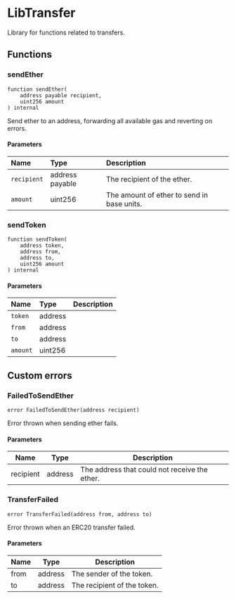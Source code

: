 # LibTransfer

Library for functions related to transfers.

## Functions

### sendEther

```solidity
function sendEther(
    address payable recipient,
    uint256 amount
) internal
```

Send ether to an address, forwarding all available gas and reverting on errors.

#### Parameters

| Name | Type | Description |
| :--- | :--- | :---------- |
| `recipient` | address payable | The recipient of the ether. |
| `amount` | uint256 | The amount of ether to send in base units. |

### sendToken

```solidity
function sendToken(
    address token,
    address from,
    address to,
    uint256 amount
) internal
```

#### Parameters

| Name | Type | Description |
| :--- | :--- | :---------- |
| `token` | address |  |
| `from` | address |  |
| `to` | address |  |
| `amount` | uint256 |  |

## Custom errors

### FailedToSendEther

```solidity
error FailedToSendEther(address recipient)
```

Error thrown when sending ether fails.

#### Parameters

| Name | Type | Description |
| ---- | ---- | ----------- |
| recipient | address | The address that could not receive the ether. |

### TransferFailed

```solidity
error TransferFailed(address from, address to)
```

Error thrown when an ERC20 transfer failed.

#### Parameters

| Name | Type | Description |
| ---- | ---- | ----------- |
| from | address | The sender of the token. |
| to | address | The recipient of the token. |

